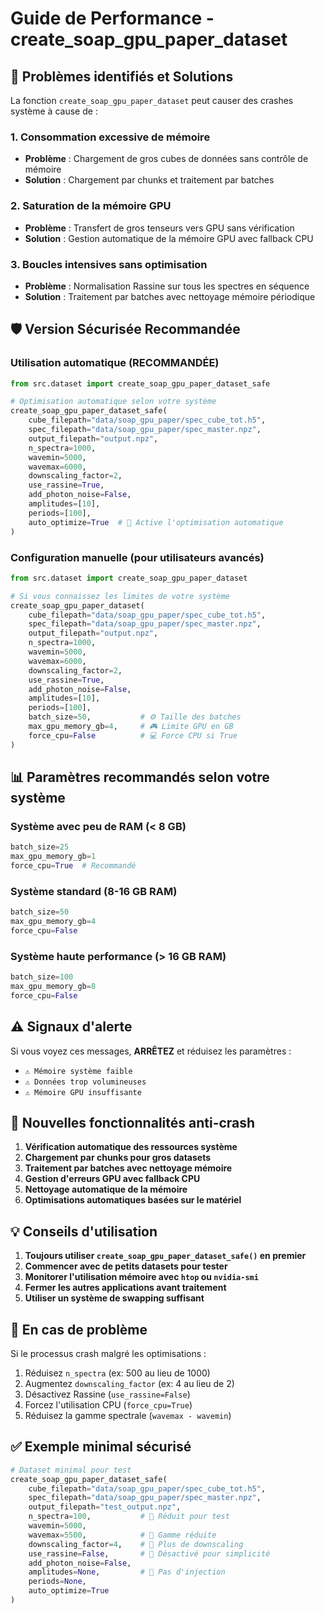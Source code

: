 # Guide de Performance - create_soap_gpu_paper_dataset

## 🚨 Problèmes identifiés et Solutions

La fonction `create_soap_gpu_paper_dataset` peut causer des crashes système à cause de :

### 1. **Consommation excessive de mémoire**
- **Problème** : Chargement de gros cubes de données sans contrôle de mémoire
- **Solution** : Chargement par chunks et traitement par batches

### 2. **Saturation de la mémoire GPU**
- **Problème** : Transfert de gros tenseurs vers GPU sans vérification
- **Solution** : Gestion automatique de la mémoire GPU avec fallback CPU

### 3. **Boucles intensives sans optimisation**
- **Problème** : Normalisation Rassine sur tous les spectres en séquence
- **Solution** : Traitement par batches avec nettoyage mémoire périodique

## 🛡️ Version Sécurisée Recommandée

### Utilisation automatique (RECOMMANDÉE)
```python
from src.dataset import create_soap_gpu_paper_dataset_safe

# Optimisation automatique selon votre système
create_soap_gpu_paper_dataset_safe(
    cube_filepath="data/soap_gpu_paper/spec_cube_tot.h5",
    spec_filepath="data/soap_gpu_paper/spec_master.npz",
    output_filepath="output.npz",
    n_spectra=1000,
    wavemin=5000,
    wavemax=6000,
    downscaling_factor=2,
    use_rassine=True,
    add_photon_noise=False,
    amplitudes=[10],
    periods=[100],
    auto_optimize=True  # 🔧 Active l'optimisation automatique
)
```

### Configuration manuelle (pour utilisateurs avancés)
```python
from src.dataset import create_soap_gpu_paper_dataset

# Si vous connaissez les limites de votre système
create_soap_gpu_paper_dataset(
    cube_filepath="data/soap_gpu_paper/spec_cube_tot.h5",
    spec_filepath="data/soap_gpu_paper/spec_master.npz",
    output_filepath="output.npz",
    n_spectra=1000,
    wavemin=5000,
    wavemax=6000,
    downscaling_factor=2,
    use_rassine=True,
    add_photon_noise=False,
    amplitudes=[10],
    periods=[100],
    batch_size=50,           # ⚙️ Taille des batches
    max_gpu_memory_gb=4,     # 🎮 Limite GPU en GB
    force_cpu=False          # 💻 Force CPU si True
)
```

## 📊 Paramètres recommandés selon votre système

### Système avec peu de RAM (< 8 GB)
```python
batch_size=25
max_gpu_memory_gb=1
force_cpu=True  # Recommandé
```

### Système standard (8-16 GB RAM)
```python
batch_size=50
max_gpu_memory_gb=4
force_cpu=False
```

### Système haute performance (> 16 GB RAM)
```python
batch_size=100
max_gpu_memory_gb=8
force_cpu=False
```

## ⚠️ Signaux d'alerte

Si vous voyez ces messages, **ARRÊTEZ** et réduisez les paramètres :

- `⚠️ Mémoire système faible`
- `⚠️ Données trop volumineuses`
- `⚠️ Mémoire GPU insuffisante`

## 🔧 Nouvelles fonctionnalités anti-crash

1. **Vérification automatique des ressources système**
2. **Chargement par chunks pour gros datasets**
3. **Traitement par batches avec nettoyage mémoire**
4. **Gestion d'erreurs GPU avec fallback CPU**
5. **Nettoyage automatique de la mémoire**
6. **Optimisations automatiques basées sur le matériel**

## 💡 Conseils d'utilisation

1. **Toujours utiliser `create_soap_gpu_paper_dataset_safe()` en premier**
2. **Commencer avec de petits datasets pour tester**
3. **Monitorer l'utilisation mémoire avec `htop` ou `nvidia-smi`**
4. **Fermer les autres applications avant traitement**
5. **Utiliser un système de swapping suffisant**

## 🐛 En cas de problème

Si le processus crash malgré les optimisations :

1. Réduisez `n_spectra` (ex: 500 au lieu de 1000)
2. Augmentez `downscaling_factor` (ex: 4 au lieu de 2)
3. Désactivez Rassine (`use_rassine=False`)
4. Forcez l'utilisation CPU (`force_cpu=True`)
5. Réduisez la gamme spectrale (`wavemax - wavemin`)

## ✅ Exemple minimal sécurisé

```python
# Dataset minimal pour test
create_soap_gpu_paper_dataset_safe(
    cube_filepath="data/soap_gpu_paper/spec_cube_tot.h5",
    spec_filepath="data/soap_gpu_paper/spec_master.npz",
    output_filepath="test_output.npz",
    n_spectra=100,           # 🔽 Réduit pour test
    wavemin=5000,
    wavemax=5500,            # 🔽 Gamme réduite
    downscaling_factor=4,    # 🔽 Plus de downscaling
    use_rassine=False,       # 🔽 Désactivé pour simplicité
    add_photon_noise=False,
    amplitudes=None,         # 🔽 Pas d'injection
    periods=None,
    auto_optimize=True
)
```
